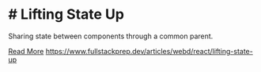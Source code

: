# # Lifting State Up

Sharing state between components through a common parent.

[Read More](https://www.fullstackprep.dev/articles/webd/react/lifting-state-up) https://www.fullstackprep.dev/articles/webd/react/lifting-state-up